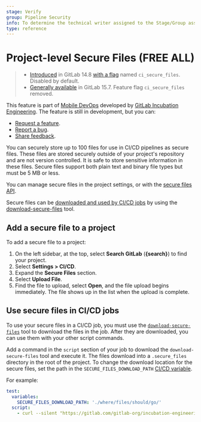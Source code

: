 ```yaml
---
stage: Verify
group: Pipeline Security
info: To determine the technical writer assigned to the Stage/Group associated with this page, see https://about.gitlab.com/handbook/product/ux/technical-writing/#assignments
type: reference
---
```


# Project-level Secure Files **(FREE ALL)**

> - [Introduced](https://gitlab.com/gitlab-org/gitlab/-/merge_requests/78227) in GitLab 14.8 [with a flag](../../administration/feature_flags.md) named `ci_secure_files`. Disabled by default.
> - [Generally available](https://gitlab.com/gitlab-org/gitlab/-/issues/350748) in GitLab 15.7. Feature flag `ci_secure_files` removed.

This feature is part of [Mobile DevOps](../mobile_devops.md) developed by [GitLab Incubation Engineering](https://about.gitlab.com/handbook/engineering/incubation/).
The feature is still in development, but you can:

- [Request a feature](https://gitlab.com/gitlab-org/incubation-engineering/mobile-devops/feedback/-/issues/new?issuable_template=feature_request).
- [Report a bug](https://gitlab.com/gitlab-org/incubation-engineering/mobile-devops/feedback/-/issues/new?issuable_template=report_bug).
- [Share feedback](https://gitlab.com/gitlab-org/incubation-engineering/mobile-devops/feedback/-/issues/new?issuable_template=general_feedback).

You can securely store up to 100 files for use in CI/CD pipelines as secure files. These files are stored securely outside of your project's repository and are not version controlled. It is safe to store sensitive information in these files. Secure files support both plain text and binary file types but must be 5 MB or less.

You can manage secure files in the project settings, or with the [secure files API](../../api/secure_files.md).

Secure files can be [downloaded and used by CI/CD jobs](#use-secure-files-in-cicd-jobs)
by using the [download-secure-files](https://gitlab.com/gitlab-org/incubation-engineering/mobile-devops/download-secure-files)
tool.

## Add a secure file to a project

To add a secure file to a project:

1. On the left sidebar, at the top, select **Search GitLab** (**{search}**) to find your project.
1. Select **Settings > CI/CD**.
1. Expand the **Secure Files** section.
1. Select **Upload File**.
1. Find the file to upload, select **Open**, and the file upload begins immediately.
   The file shows up in the list when the upload is complete.

## Use secure files in CI/CD jobs

To use your secure files in a CI/CD job, you must use the [`download-secure-files`](https://gitlab.com/gitlab-org/incubation-engineering/mobile-devops/download-secure-files)
tool to download the files in the job. After they are downloaded, you can use them
with your other script commands.

Add a command in the `script` section of your job to download the `download-secure-files` tool
and execute it. The files download into a `.secure_files` directory in the root of the project.
To change the download location for the secure files, set the path in the `SECURE_FILES_DOWNLOAD_PATH`
[CI/CD variable](../variables/index.md).

For example:

```yaml
test:
  variables:
    SECURE_FILES_DOWNLOAD_PATH: './where/files/should/go/'
  script:
    - curl --silent "https://gitlab.com/gitlab-org/incubation-engineering/mobile-devops/download-secure-files/-/raw/main/installer" | bash
```
